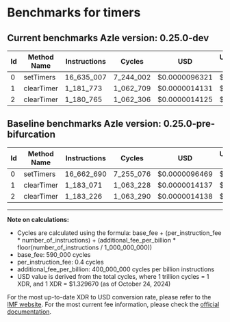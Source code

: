 # Benchmarks for timers

## Current benchmarks Azle version: 0.25.0-dev

| Id  | Method Name | Instructions | Cycles    | USD           | USD/Million Calls | Change                             |
| --- | ----------- | ------------ | --------- | ------------- | ----------------- | ---------------------------------- |
| 0   | setTimers   | 16_635_007   | 7_244_002 | $0.0000096321 | $9.63             | <font color="green">-27_683</font> |
| 1   | clearTimer  | 1_181_773    | 1_062_709 | $0.0000014131 | $1.41             | <font color="green">-1_298</font>  |
| 2   | clearTimer  | 1_180_765    | 1_062_306 | $0.0000014125 | $1.41             | <font color="green">-2_461</font>  |

## Baseline benchmarks Azle version: 0.25.0-pre-bifurcation

| Id  | Method Name | Instructions | Cycles    | USD           | USD/Million Calls |
| --- | ----------- | ------------ | --------- | ------------- | ----------------- |
| 0   | setTimers   | 16_662_690   | 7_255_076 | $0.0000096469 | $9.64             |
| 1   | clearTimer  | 1_183_071    | 1_063_228 | $0.0000014137 | $1.41             |
| 2   | clearTimer  | 1_183_226    | 1_063_290 | $0.0000014138 | $1.41             |

---

**Note on calculations:**

-   Cycles are calculated using the formula: base_fee + (per_instruction_fee \* number_of_instructions) + (additional_fee_per_billion \* floor(number_of_instructions / 1_000_000_000))
-   base_fee: 590_000 cycles
-   per_instruction_fee: 0.4 cycles
-   additional_fee_per_billion: 400_000_000 cycles per billion instructions
-   USD value is derived from the total cycles, where 1 trillion cycles = 1 XDR, and 1 XDR = $1.329670 (as of October 24, 2024)

For the most up-to-date XDR to USD conversion rate, please refer to the [IMF website](https://www.imf.org/external/np/fin/data/rms_sdrv.aspx).
For the most current fee information, please check the [official documentation](https://internetcomputer.org/docs/current/developer-docs/gas-cost#execution).
